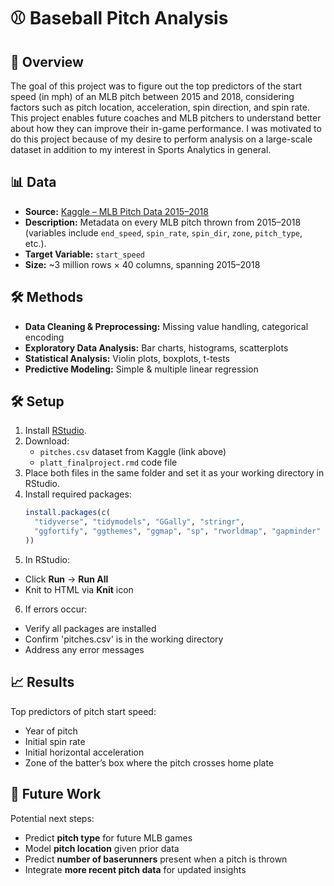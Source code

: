 # ⚾ Baseball Pitch Analysis

## 📌 Overview
The goal of this project was to figure out the top predictors of the start speed (in mph) of an MLB pitch between 2015 and 2018, considering factors such as pitch location, acceleration, spin direction, and spin rate.
This project enables future coaches and MLB pitchers to understand better about how they can improve their in-game performance. I was motivated to do this project because of my desire to perform 
analysis on a large-scale dataset in addition to my interest in Sports Analytics in general.
## 📊 Data
- **Source:** [Kaggle – MLB Pitch Data 2015–2018](https://www.kaggle.com/datasets/pschale/mlb-pitch-data-20152018)
- **Description:** Metadata on every MLB pitch thrown from 2015–2018 (variables include `end_speed`, `spin_rate`, `spin_dir`, `zone`, `pitch_type`, etc.).
- **Target Variable:** `start_speed`
- **Size:** ~3 million rows × 40 columns, spanning 2015–2018

## 🛠️ Methods
- **Data Cleaning & Preprocessing:** Missing value handling, categorical encoding
- **Exploratory Data Analysis:** Bar charts, histograms, scatterplots
- **Statistical Analysis:** Violin plots, boxplots, t-tests
- **Predictive Modeling:** Simple & multiple linear regression

## 🛠️ Setup
1. Install [RStudio](https://posit.co/download/rstudio-desktop/).
2. Download:
   - `pitches.csv` dataset from Kaggle (link above)
   - `platt_finalproject.rmd` code file
3. Place both files in the same folder and set it as your working directory in RStudio.
4. Install required packages:
   ```r
   install.packages(c(
     "tidyverse", "tidymodels", "GGally", "stringr", 
     "ggfortify", "ggthemes", "ggmap", "sp", "rworldmap", "gapminder"
   ))
5. In RStudio:
- Click **Run** → **Run All**
- Knit to HTML via **Knit** icon

6. If errors occur:
- Verify all packages are installed
- Confirm 'pitches.csv' is in the working directory
- Address any error messages

## 📈 Results
Top predictors of pitch start speed:
- Year of pitch
- Initial spin rate
- Initial horizontal acceleration
- Zone of the batter’s box where the pitch crosses home plate

## 📌 Future Work
Potential next steps:

- Predict **pitch type** for future MLB games
- Model **pitch location** given prior data
- Predict **number of baserunners** present when a pitch is thrown
- Integrate **more recent pitch data** for updated insights
